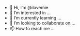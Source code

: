 - 👋 Hi, I’m @ilovemie
- 👀 I’m interested in ...
- 🌱 I’m currently learning ...
- 💞️ I’m looking to collaborate on ...
- 📫 How to reach me ...

<!---
ilovemie/ilovemie is a ✨ special ✨ repository because its `README.md` (this file) appears on your GitHub profile.
You can click the Preview link to take a look at your changes.
--->
